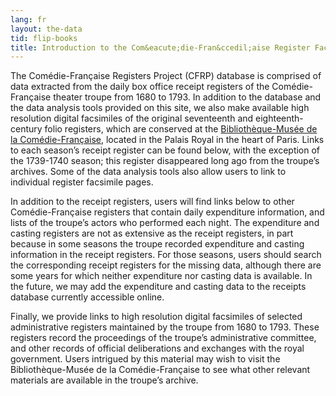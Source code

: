 ```yaml
---
lang: fr
layout: the-data
tid: flip-books
title: Introduction to the Com&eacute;die-Fran&ccedil;aise Register Facsimiles
---
```

The Com&eacute;die-Fran&ccedil;aise Registers Project (CFRP) database is comprised of data extracted from the daily box office receipt registers of the Com&eacute;die-Fran&ccedil;aise theater troupe from 1680 to 1793. In addition to the database and the data analysis tools provided on this site, we also make available high resolution digital facsimiles of the original seventeenth and eighteenth-century folio registers, which are conserved at the [Biblioth&egrave;que-Mus&eacute;e de la Com&eacute;die-Fran&ccedil;aise](http://www.comedie-francaise.fr/la-comedie-francaise-aujourdhui.php?id=507), located in the Palais Royal in the heart of Paris. Links to each season&rsquo;s receipt register can be found below, with the exception of the 1739-1740 season; this register disappeared long ago from the troupe&rsquo;s archives. Some of the data analysis tools also allow users to link to individual register facsimile pages.

In addition to the receipt registers, users will find links below to other Com&eacute;die-Fran&ccedil;aise registers that contain daily expenditure information, and lists of the troupe&rsquo;s actors who performed each night. The expenditure and casting registers are not as extensive as the receipt registers, in part because in some seasons the troupe recorded expenditure and casting information in the receipt registers. For those seasons, users should search the corresponding receipt registers for the missing data, although there are some years for which neither expenditure nor casting data is available. In the future, we may add the expenditure and casting data to the receipts database currently accessible online.

Finally, we provide links to high resolution digital facsimiles of selected administrative registers maintained by the troupe from 1680 to 1793. These registers record the proceedings of the troupe&rsquo;s administrative committee, and other records of official deliberations and exchanges with the royal government. Users intrigued by this material may wish to visit the Biblioth&egrave;que-Mus&eacute;e de la Com&eacute;die-Fran&ccedil;aise to see what other relevant materials are available in the troupe&rsquo;s archive.